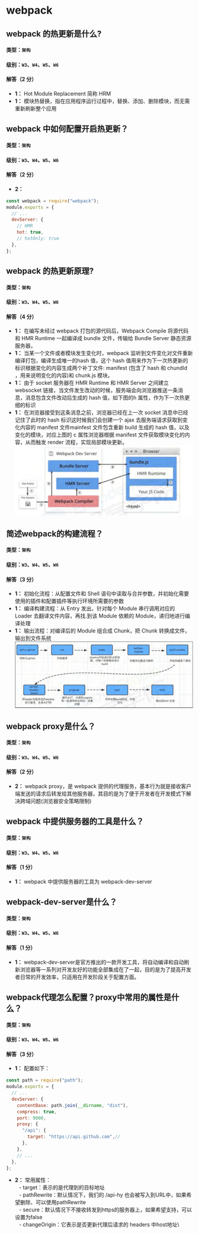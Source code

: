 # webpack

## webpack 的热更新是什么?

#### 类型：`架构`

#### 级别：`W3`、`W4`、`W5`、`W6`

#### 解答（2 分）

- **1：** Hot Module Replacement 简称 HRM
- **1：** 模块热替换，指在应用程序运行过程中，替换、添加、删除模块，而无需重新刷新整个应用

## webpack 中如何配置开启热更新？

#### 类型：`架构`

#### 级别：`W3`、`W4`、`W5`、`W6`

#### 解答（2 分）

- **2：**

```javascript
const webpack = require("webpack");
module.exports = {
  // ...
  devServer: {
    // HMR
    hot: true,
    // hotOnly: true
  },
};
```

## webpack 的热更新原理?

#### 类型：`架构`

#### 级别：`W3`、`W4`、`W5`、`W6`

#### 解答（4 分）

- **1：** 在编写未经过 webpack 打包的源代码后，Webpack Compile 将源代码和 HMR Runtime 一起编译成 bundle 文件，传输给 Bundle Server 静态资源服务器，
- **1：** 当某一个文件或者模块发生变化时，webpack 监听到文件变化对文件重新编译打包，编译生成唯一的hash 值，这个 hash 值用来作为下一次热更新的标识根据变化的内容生成两个补丁文件: manifest (包含了 hash 和 chundId ，用来说明变化的内容)和 chunk.js 模块。
- **1：** 由于 socket 服务器在 HMR Runtime 和 HMR Server 之间建立 websocket 链接，当文件发生改动的时候，服务端会向浏览器推送一条消息，消息包含文件改动后生成的 hash 值，如下图的h 属性，作为下一次热更细的标识
- **1：** 在浏览器接受到这条消息之前，浏览器已经在上一次 socket 消息中已经记住了此时的 hash 标识这时候我们会创建一个 ajax 去服务端请求获取到变化内容的 manifest 文件mainfest 文件包含重新 build 生成的 hash 值，以及变化的模块，对应上图的 c 属性浏览器根据 manifest 文件获取模块变化的内容，从而触发 render 流程，实现局部模块更新。
![alt text](../../../public/front-engineering/Webpack/image.png)

## 简述webpack的构建流程？

#### 类型：`架构`

#### 级别：`W3`、`W4`、`W5`、`W6`

#### 解答（3 分）

- **1：** 初始化流程：从配置文件和 Shell 语句中读取与合并参数，并初始化需要使用的插件和配置插件等执行环境所需要的参数
- **1：** 编译构建流程：从 Entry 发出，针对每个 Module 串行调用对应的 Loader 去翻译文件内容，再找.到该 Module 依赖的 Module，递归地进行编译处理
- **1：** 输出流程：对编译后的 Module 组合成 Chunk，把 Chunk 转换成文件，输出到文件系统
![alt text](../../../public/front-engineering/Webpack/image2.png)

## webpack proxy是什么？

#### 类型：`架构`

#### 级别：`W3`、`W4`、`W5`、`W6`

#### 解答（2 分）

- **2：** webpack proxy，是 webpack 提供的代理服务，基本行为就是接收客户端发送的请求后转发给其他服务器，其目的是为了便于开发者在开发模式下解决跨域问题(浏览器安全策略限制)

## webpack 中提供服务器的工具是什么？

#### 类型：`架构`

#### 级别：`W3`、`W4`、`W5`、`W6`

#### 解答（1 分）

- **1：** webpack 中提供服务器的工具为 webpack-dev-server

## webpack-dev-server是什么？

#### 类型：`架构`

#### 级别：`W3`、`W4`、`W5`、`W6`

#### 解答（1 分）

- **1：** webpack-dev-server是官方推出的一款开发工具，将自动编译和自动刷新浏览器等一系列对开发友好的功能全部集成在了一起，目的是为了提高开发者日常的开发效率，只适用在开发阶段关于配置方面。

## webpack代理怎么配置？proxy中常用的属性是什么？

#### 类型：`架构`

#### 级别：`W3`、`W4`、`W5`、`W6`

#### 解答（3 分）

- **1：** 配置如下：

```javascript
const path = require("path");
module.exports = {
  // ...
  devServer: {
    contentBase: path.join(__dirname, "dist"),
    compress: true,
    port: 9000,
    proxy: {
      "/api": {
        target: "https://api.github.com",// 
      },
    },
    // ...
  },
};
```

- **2：** 常用属性：\
&ensp;  -  target：表示的是代理到的目标地址\
&ensp;  - pathRewrite：默认情况下，我们的 /api-hy 也会被写入到URL中，如果希望删除、可以使用pathRewrite\
&ensp;  - secure：默认情况下不接收转发到https的服务器上，如果希望支持，可以设置为false\
&ensp;  - changeOrigin：它表示是否更新代理后请求的 headers 中host地址\
